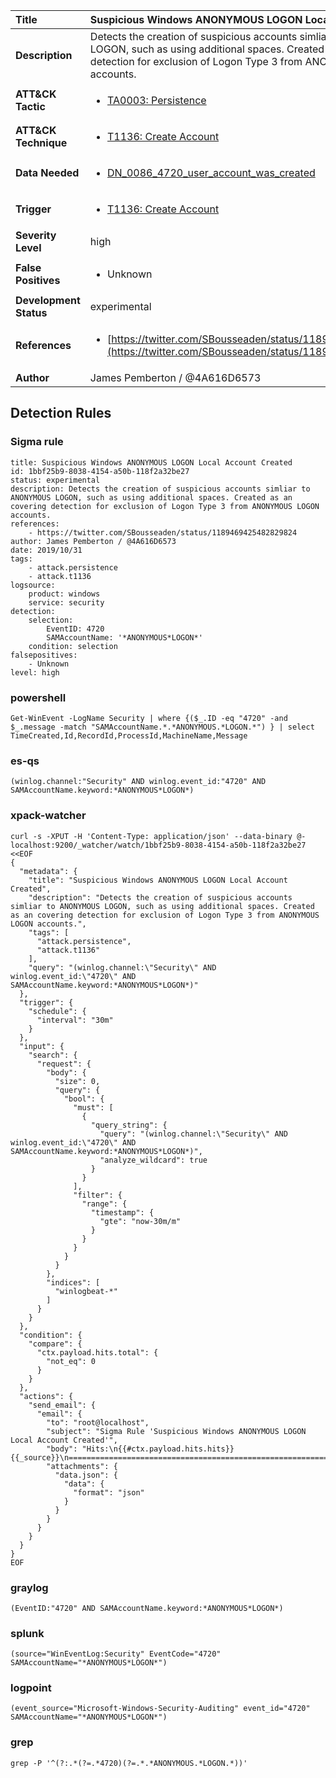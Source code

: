 | Title                    | Suspicious Windows ANONYMOUS LOGON Local Account Created       |
|:-------------------------|:------------------|
| **Description**          | Detects the creation of suspicious accounts simliar to ANONYMOUS LOGON, such as using additional spaces. Created as an covering detection for exclusion of Logon Type 3 from ANONYMOUS LOGON accounts. |
| **ATT&amp;CK Tactic**    |  <ul><li>[TA0003: Persistence](https://attack.mitre.org/tactics/TA0003)</li></ul>  |
| **ATT&amp;CK Technique** | <ul><li>[T1136: Create Account](https://attack.mitre.org/techniques/T1136)</li></ul>  |
| **Data Needed**          | <ul><li>[DN_0086_4720_user_account_was_created](../Data_Needed/DN_0086_4720_user_account_was_created.md)</li></ul>  |
| **Trigger**              | <ul><li>[T1136: Create Account](../Triggers/T1136.md)</li></ul>  |
| **Severity Level**       | high |
| **False Positives**      | <ul><li>Unknown</li></ul>  |
| **Development Status**   | experimental |
| **References**           | <ul><li>[https://twitter.com/SBousseaden/status/1189469425482829824](https://twitter.com/SBousseaden/status/1189469425482829824)</li></ul>  |
| **Author**               | James Pemberton / @4A616D6573 |


## Detection Rules

### Sigma rule

```
title: Suspicious Windows ANONYMOUS LOGON Local Account Created
id: 1bbf25b9-8038-4154-a50b-118f2a32be27
status: experimental
description: Detects the creation of suspicious accounts simliar to ANONYMOUS LOGON, such as using additional spaces. Created as an covering detection for exclusion of Logon Type 3 from ANONYMOUS LOGON accounts.
references:
    - https://twitter.com/SBousseaden/status/1189469425482829824
author: James Pemberton / @4A616D6573
date: 2019/10/31
tags:
    - attack.persistence
    - attack.t1136
logsource:
    product: windows
    service: security
detection:
    selection:
        EventID: 4720
        SAMAccountName: '*ANONYMOUS*LOGON*'
    condition: selection
falsepositives:
    - Unknown
level: high

```





### powershell
    
```
Get-WinEvent -LogName Security | where {($_.ID -eq "4720" -and $_.message -match "SAMAccountName.*.*ANONYMOUS.*LOGON.*") } | select TimeCreated,Id,RecordId,ProcessId,MachineName,Message
```


### es-qs
    
```
(winlog.channel:"Security" AND winlog.event_id:"4720" AND SAMAccountName.keyword:*ANONYMOUS*LOGON*)
```


### xpack-watcher
    
```
curl -s -XPUT -H 'Content-Type: application/json' --data-binary @- localhost:9200/_watcher/watch/1bbf25b9-8038-4154-a50b-118f2a32be27 <<EOF
{
  "metadata": {
    "title": "Suspicious Windows ANONYMOUS LOGON Local Account Created",
    "description": "Detects the creation of suspicious accounts simliar to ANONYMOUS LOGON, such as using additional spaces. Created as an covering detection for exclusion of Logon Type 3 from ANONYMOUS LOGON accounts.",
    "tags": [
      "attack.persistence",
      "attack.t1136"
    ],
    "query": "(winlog.channel:\"Security\" AND winlog.event_id:\"4720\" AND SAMAccountName.keyword:*ANONYMOUS*LOGON*)"
  },
  "trigger": {
    "schedule": {
      "interval": "30m"
    }
  },
  "input": {
    "search": {
      "request": {
        "body": {
          "size": 0,
          "query": {
            "bool": {
              "must": [
                {
                  "query_string": {
                    "query": "(winlog.channel:\"Security\" AND winlog.event_id:\"4720\" AND SAMAccountName.keyword:*ANONYMOUS*LOGON*)",
                    "analyze_wildcard": true
                  }
                }
              ],
              "filter": {
                "range": {
                  "timestamp": {
                    "gte": "now-30m/m"
                  }
                }
              }
            }
          }
        },
        "indices": [
          "winlogbeat-*"
        ]
      }
    }
  },
  "condition": {
    "compare": {
      "ctx.payload.hits.total": {
        "not_eq": 0
      }
    }
  },
  "actions": {
    "send_email": {
      "email": {
        "to": "root@localhost",
        "subject": "Sigma Rule 'Suspicious Windows ANONYMOUS LOGON Local Account Created'",
        "body": "Hits:\n{{#ctx.payload.hits.hits}}{{_source}}\n================================================================================\n{{/ctx.payload.hits.hits}}",
        "attachments": {
          "data.json": {
            "data": {
              "format": "json"
            }
          }
        }
      }
    }
  }
}
EOF

```


### graylog
    
```
(EventID:"4720" AND SAMAccountName.keyword:*ANONYMOUS*LOGON*)
```


### splunk
    
```
(source="WinEventLog:Security" EventCode="4720" SAMAccountName="*ANONYMOUS*LOGON*")
```


### logpoint
    
```
(event_source="Microsoft-Windows-Security-Auditing" event_id="4720" SAMAccountName="*ANONYMOUS*LOGON*")
```


### grep
    
```
grep -P '^(?:.*(?=.*4720)(?=.*.*ANONYMOUS.*LOGON.*))'
```



